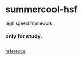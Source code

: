 # summercool-hsf
high speed framework.
###  only for study.

## 
[reference](https://github.com/RichardCao/summercool-hsf)
